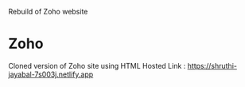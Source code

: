 Rebuild of Zoho website
# Zoho
Cloned version of Zoho site using HTML
Hosted Link : https://shruthi-jayabal-7s003j.netlify.app

